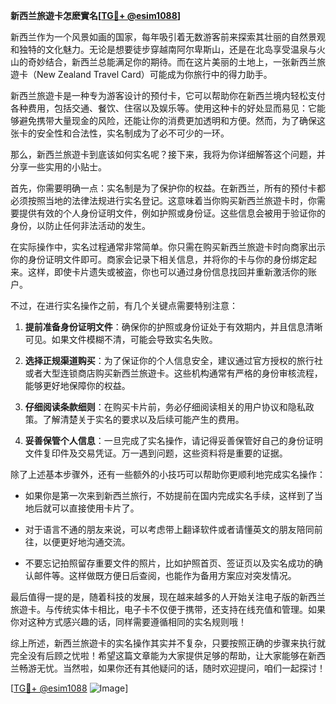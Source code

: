 **新西兰旅遊卡怎麽實名[[TG💪+ @esim1088](https://t.me/s/esim1088)]**

新西兰作为一个风景如画的国家，每年吸引着无数游客前来探索其壮丽的自然景观和独特的文化魅力。无论是想要徒步穿越南阿尔卑斯山，还是在北岛享受温泉与火山的奇妙结合，新西兰总能满足你的期待。而在这片美丽的土地上，一张新西兰旅遊卡（New Zealand Travel Card）可能成为你旅行中的得力助手。

新西兰旅遊卡是一种专为游客设计的预付卡，它可以帮助你在新西兰境内轻松支付各种费用，包括交通、餐饮、住宿以及娱乐等。使用这种卡的好处显而易见：它能够避免携带大量现金的风险，还能让你的消费更加透明和方便。然而，为了确保这张卡的安全性和合法性，实名制成为了必不可少的一环。

那么，新西兰旅遊卡到底该如何实名呢？接下来，我将为你详细解答这个问题，并分享一些实用的小贴士。

首先，你需要明确一点：实名制是为了保护你的权益。在新西兰，所有的预付卡都必须按照当地的法律法规进行实名登记。这意味着当你购买新西兰旅遊卡时，你需要提供有效的个人身份证明文件，例如护照或身份证。这些信息会被用于验证你的身份，以防止任何非法活动的发生。

在实际操作中，实名过程通常非常简单。你只需在购买新西兰旅遊卡时向商家出示你的身份证明文件即可。商家会记录下相关信息，并将你的卡与你的身份绑定起来。这样，即使卡片遗失或被盗，你也可以通过身份信息找回并重新激活你的账户。

不过，在进行实名操作之前，有几个关键点需要特别注意：

1. **提前准备身份证明文件**：确保你的护照或身份证处于有效期内，并且信息清晰可见。如果文件模糊不清，可能会导致实名失败。
   
2. **选择正规渠道购买**：为了保证你的个人信息安全，建议通过官方授权的旅行社或者大型连锁商店购买新西兰旅遊卡。这些机构通常有严格的身份审核流程，能够更好地保障你的权益。

3. **仔细阅读条款细则**：在购买卡片前，务必仔细阅读相关的用户协议和隐私政策。了解清楚关于实名的要求以及后续可能产生的费用。

4. **妥善保管个人信息**：一旦完成了实名操作，请记得妥善保管好自己的身份证明文件复印件及交易凭证。万一遇到问题，这些资料将是重要的证据。

除了上述基本步骤外，还有一些额外的小技巧可以帮助你更顺利地完成实名操作：

- 如果你是第一次来到新西兰旅行，不妨提前在国内完成实名手续，这样到了当地后就可以直接使用卡片了。
  
- 对于语言不通的朋友来说，可以考虑带上翻译软件或者请懂英文的朋友陪同前往，以便更好地沟通交流。

- 不要忘记拍照留存重要文件的照片，比如护照首页、签证页以及实名成功的确认邮件等。这样做既方便日后查阅，也能作为备用方案应对突发情况。

最后值得一提的是，随着科技的发展，现在越来越多的人开始关注电子版的新西兰旅遊卡。与传统实体卡相比，电子卡不仅便于携带，还支持在线充值和管理。如果你对这种方式感兴趣的话，同样需要遵循相同的实名规则哦！

综上所述，新西兰旅遊卡的实名操作其实并不复杂，只要按照正确的步骤来执行就完全没有后顾之忧啦！希望这篇文章能为大家提供足够的帮助，让大家能够在新西兰畅游无忧。当然啦，如果你还有其他疑问的话，随时欢迎提问，咱们一起探讨！

[[TG💪+ @esim1088](https://t.me/s/esim1088) ![Image](https://i.postimg.cc/4NQfJmqS/Snipaste-2025-05-13-00-14-12.png)]